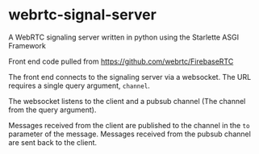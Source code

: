 # webrtc-signal-server
A WebRTC signaling server written in python using the Starlette ASGI Framework


Front end code pulled from https://github.com/webrtc/FirebaseRTC

The front end connects to the signaling server via a websocket.
The URL requires a single query argument, `channel`.

The websocket listens to the client and a pubsub channel (The channel from the query argument).

Messages received from the client are published to the channel in the `to` parameter of the message.
Messages received from the pubsub channel are sent back to the client.
